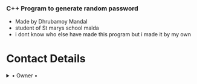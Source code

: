 ### C++ Program to generate random password

- Made by Dhrubamoy Mandal
- student of St marys school malda
- i dont know who else have made this program but i made it by my own

# Contact Details

<details>

  <summary> • Owner • </summary>
<h2 align="center"> <a href="https://t.me/DhrubaXD">Dhrubamoy</a></h2>

</details>
